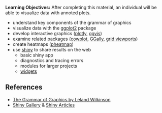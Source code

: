**Learning Objectives:** After completing this material, an individual will be able to
visualize data with annoted plots.

- understand key components of the grammar of graphics
- visualize data with the [ggplot2](http://ggplot2.org/) package
- develop interactive graphics ([plotly](https://plot.ly/ggplot2/), [ggvis](http://blog.revolutionanalytics.com/2014/06/interactive-web-ready-ggplot2-style-graphics-with-ggvis.html))
- examine related packages ([cowplot](https://github.com/wilkelab/cowplot), [GGally](https://ggobi.github.io/ggally/), [grid viewports](https://stat.ethz.ch/R-manual/R-devel/library/grid/doc/viewports.pdf))
- create heatmaps ([pheatmap](https://github.com/raivokolde/pheatmap))
- use [shiny](http://shiny.rstudio.com) to share results on the web
    + basic shiny app
    + diagnostics and tracing errors
    + modules for larger projects
    + [widgets](http://shiny.rstudio.com/gallery/widget-gallery.html)


## References

- [The Grammar of Graphics by Leland Wilkinson](https://www.cs.uic.edu/~wilkinson/TheGrammarOfGraphics/GOG.html)
- [Shiny Gallery](http://shiny.rstudio.com/gallery/) & [Shiny Articles](http://shiny.rstudio.com/articles/)

